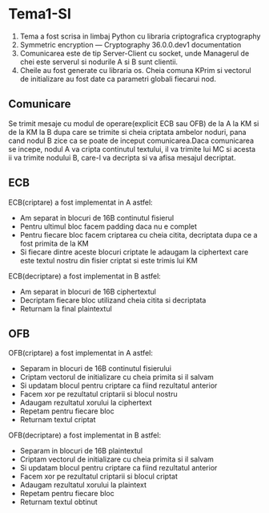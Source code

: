 # Tema1-SI
1.	Tema a fost scrisa in limbaj Python cu libraria criptografica cryptography
2.	Symmetric encryption — Cryptography 36.0.0.dev1 documentation
3.	Comunicarea este de tip Server-Client cu socket, unde Managerul de chei este serverul si nodurile A si B sunt clientii. 
4.	Cheile au fost generate cu libraria os. Cheia comuna KPrim si vectorul de initializare au fost date ca parametri globali fiecarui nod.

## Comunicare
Se trimit mesaje cu modul de operare(explicit ECB sau OFB) de la A la KM si de la KM la B dupa care se trimite si cheia criptata ambelor noduri, pana cand nodul B zice ca se poate de inceput comunicarea.Daca comunicarea se incepe, nodul A va cripta continutul textului, il va trimite lui MC si acesta ii va trimite nodului B, care-l va decripta si va afisa mesajul decriptat.

## ECB
ECB(criptare) a fost implementat in A astfel:
-	Am separat in blocuri de 16B continutul fisierul
-	Pentru ultimul bloc facem padding daca nu e complet
-	Pentru fiecare bloc facem criptarea cu cheia citita, decriptata dupa ce a fost primita de la KM
-	Si fiecare dintre aceste blocuri criptate le adaugam la ciphertext care este textul nostru din fisier criptat si este trimis lui KM

ECB(decriptare) a fost implementat in B astfel:
-	Am separat in blocuri de 16B ciphertextul
-	Decriptam fiecare bloc utilizand cheia citita si decriptata
-	Returnam la final plaintextul 

## OFB
OFB(criptare) a fost implementat in A astfel:
-	Separam in blocuri de 16B continutul fisierului
-	Criptam vectorul de initializare cu cheia primita si il salvam
-	Si updatam blocul pentru criptare ca fiind rezultatul anterior
-	Facem xor pe rezultatul criptarii si blocul nostru
-	Adaugam rezultatul xorului la ciphertext
- Repetam pentru fiecare bloc
- Returnam textul criptat

OFB(decriptare) a fost implementat in B astfel:
-	Separam in blocuri de 16B plaintextul
-	Criptam vectorul de initializare cu cheia primita si il salvam
-	Si updatam blocul pentru criptare ca fiind rezultatul anterior
-	Facem xor pe rezultatul criptarii si blocul criptat
-	Adaugam rezultatul xorului la plaintext
- Repetam pentru fiecare bloc
- Returnam textul obtinut
